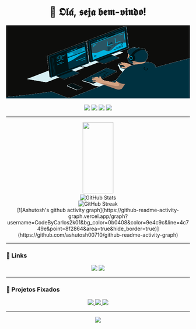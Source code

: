 <h1 align="center">👋 𝕺𝖑𝖆́, 𝖘𝖊𝖏𝖆 𝖇𝖊𝖒-𝖛𝖎𝖓𝖉𝖔!</h1>

<p align="center">
  <img width="100%" height="200px" src="https://raw.githubusercontent.com/Potential17/Potential17/master/user%20(2).gif">
</p>

<p align="center">
  <img src="https://img.shields.io/badge/Java-ED8B00?style=for-the-badge&logo=java&logoColor=white"/>
  <img src="https://img.shields.io/badge/Python-3776AB?style=for-the-badge&logo=python&logoColor=white"/>
  <img src="https://img.shields.io/badge/JavaScript-F7DF1E?style=for-the-badge&logo=javascript&logoColor=black"/>
  <img src="https://img.shields.io/badge/HTML5-E34F26?style=for-the-badge&logo=html5&logoColor=white"/>
</p>

---

<p align="center">
  <img width="41%" height="195px" src="https://github-readme-stats.vercel.app/api/top-langs/?username=CodeByCarlos2k01&layout=compact&hide_border=true&title_color=00FFFF&text_color=00FFFF&bg_color=4B0082" />
  <br>
  <img src="https://github-readme-stats.vercel.app/api?username=CodeByCarlos2k01&show_icons=true&theme=tokyonight" alt="GitHub Stats"/>
  <br>
  <img src="https://github-readme-streak-stats.herokuapp.com/?user=CodeByCarlos2k01&theme=tokyonight" alt="GitHub Streak"/>
  <br>
  [![Ashutosh's github activity graph](https://github-readme-activity-graph.vercel.app/graph?username=CodeByCarlos2k01&bg_color=0b0408&color=9e4c9c&line=4c749e&point=8f2864&area=true&hide_border=true)](https://github.com/ashutosh00710/github-readme-activity-graph)
</p>

---

### 🔗 Links

<p align="center">
  <a href="mailto:carlos.devvv@gmail.com"><img src="https://img.shields.io/badge/Email-carlos.devvv@gmail.com-D14836?style=for-the-badge&logo=gmail&logoColor=white"/></a>
  <a href="https://www.linkedin.com/in/carlos-eduh"><img src="https://img.shields.io/badge/LinkedIn-CarlosEduardo-0077B5?style=for-the-badge&logo=linkedin&logoColor=white"/></a>
</p>

---

### 📌 Projetos Fixados

<p align="center">
  <a href="https://github.com/CodeByCarlos2k01/app-conversion">
    <img src="https://img.shields.io/badge/App%20Conversion-Java-blue?style=for-the-badge"/>
  </a>
  <a href="https://github.com/CodeByCarlos2k01/classificador-emails">
    <img src="https://img.shields.io/badge/Classificador%20de%20Emails-Python-green?style=for-the-badge"/>
  </a>
  <a href="https://github.com/CodeByCarlos2k01/chat-js">
    <img src="https://img.shields.io/badge/Chat%20JS-JavaScript-yellow?style=for-the-badge"/>
  </a>
</p>

---

<p align="center">
  <img src="https://capsule-render.vercel.app/api?type=waving&color=gradient&height=100&section=footer"/>
</p>

